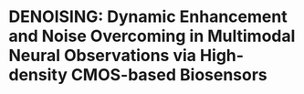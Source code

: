 # **DENOISING: Dynamic Enhancement and Noise Overcoming in Multimodal Neural Observations via High-density CMOS-based Biosensors**
